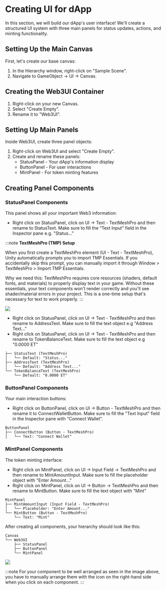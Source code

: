 # Creating UI for dApp 

In this section, we will build our dApp's user interface! We'll create a structured UI system with three main panels for status updates, actions, and minting functionality.

## Setting Up the Main Canvas 
First, let's create our base canvas:

1. In the Hierarchy window, right-click on "Sample Scene".
2. Navigate to GameObject → UI → Canvas.

## Creating the Web3UI Container

1. Right-click on your new Canvas.
2. Select "Create Empty".
3. Rename it to "Web3UI".

## Setting Up Main Panels 
Inside Web3UI, create three panel objects:

1. Right-click on Web3UI and select "Create Empty".
2. Create and rename these panels:
    * StatusPanel - Your dApp's information display
    * ButtonPanel - For user interactions
    * MintPanel - For token minting features

## Creating Panel Components

### StatusPanel Components
This panel shows all your important Web3 information:

* Right click on StatusPanel, click on UI → Text - TextMeshPro and then rename to StatusText. Make sure to fill the “Text Input” field in the Inspector pane e.g. "Status..."

:::note
**TextMeshPro (TMP) Setup**

When you first create a TextMeshPro element (UI - Text - TextMeshPro), Unity automatically prompts you to import TMP Essentials. If you accidentally skip this prompt, you can manually import it through Window > TextMeshPro > Import TMP Essentials.

Why we need this: TextMeshPro requires core resources (shaders, default fonts, and materials) to properly display text in your game. Without these essentials, your text components won't render correctly and you'll see shader/material errors in your project. This is a one-time setup that's necessary for text to work properly.
:::

![](/img/minidapps/unity-minidapp/status_text.png)

* Right click on StatusPanel, click on UI → Text - TextMeshPro and then rename to AddressText. Make sure to fill the text object e.g "Address Text..."
* Right click on StatusPanel, click on UI → Text - TextMeshPro and then rename to TokenBalanceText. Make sure to fill the text object e.g "0.0000 ET"

```code
├── StatusText (TextMeshPro)
│   └── Default: "Status..."
├── AddressText (TextMeshPro)
│   └── Default: "Address Text..."
└── TokenBalanceText (TextMeshPro)
    └── Default: "0.0000 ET"
```

### ButtonPanel Components

Your main interaction buttons:

* Right click on ButtonPanel, click on UI → Button - TextMeshPro and then rename it to ConnectWalletButton. Make sure to fill the "Text Input" field in the Inspector pane with "Connect Wallet".

```code
ButtonPanel
├── ConnectButton (Button - TextMeshPro)
│   └── Text: "Connect Wallet"
```

### MintPanel Components 

The token minting interface:

* Right click on MintPanel, click on UI → Input Field → TextMeshPro  and then rename to MintAmountInput. Make sure to fill the placeholder object with "Enter Amount…"
* Right click on MintPanel, click on UI →  Button → TextMeshPro  and then rename to MintButton. Make sure to fill the text object with "Mint"

```code 
MintPanel
├── MintAmountInput (Input Field - TextMeshPro)
│   └── Placeholder: "Enter Amount..."
└── MintButton (Button - TextMeshPro)
    └── Text: "Mint"
```

After creating all components, your hierarchy should look like this:

```code
Canvas
└── Web3UI
    ├── StatusPanel
    ├── ButtonPanel
    └── MintPanel
```

![](/img/minidapps/unity-minidapp/unity_ui_canvas.png)

:::note
For your component to be well arranged as seen in the image above, you have to manually arrange them with the icon on the right-hand side when you click on each component. 
:::
